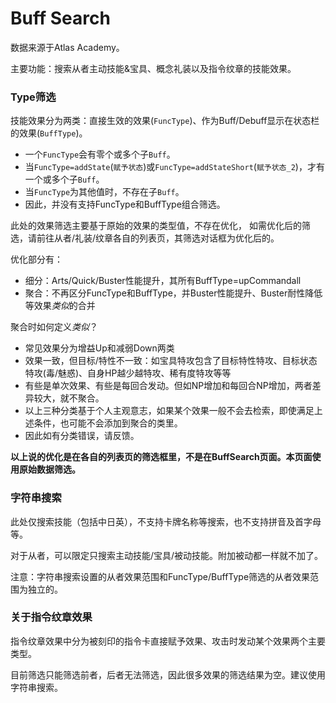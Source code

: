 Buff Search
================

数据来源于Atlas Academy。

主要功能：搜索从者主动技能&宝具、概念礼装以及指令纹章的技能效果。

### Type筛选
技能效果分为两类：直接生效的效果(`FuncType`)、作为Buff/Debuff显示在状态栏的效果(`BuffType`)。

- 一个`FuncType`会有零个或多个子`Buff`。
- 当`FuncType=addState`(`赋予状态`)或`FuncType=addStateShort`(`赋予状态_2`)，才有一个或多个子`Buff`。
- 当`FuncType`为其他值时，不存在子`Buff`。
- 因此，并没有支持FuncType和BuffType组合筛选。

此处的效果筛选主要基于原始的效果的类型值，不存在优化，
如需优化后的筛选，请前往从者/礼装/纹章各自的列表页，其筛选对话框为优化后的。

优化部分有：
- 细分：Arts/Quick/Buster性能提升，其所有BuffType=upCommandall
- 聚合：不再区分FuncType和BuffType，并Buster性能提升、Buster耐性降低等效果*类似*的合并

聚合时如何定义*类似*？
- 常见效果分为增益Up和减弱Down两类
- 效果一致，但目标/特性不一致：如宝具特攻包含了目标特性特攻、目标状态特攻(毒/魅惑)、自身HP越少越特攻、稀有度特攻等等
- 有些是单次效果、有些是每回合发动。但如NP增加和每回合NP增加，两者差异较大，就不聚合。
- 以上三种分类基于个人主观意志，如果某个效果一般不会去检索，即使满足上述条件，也可能不会添加到聚合的类里。
- 因此如有分类错误，请反馈。

**以上说的优化是在各自的列表页的筛选框里，不是在BuffSearch页面。本页面使用原始数据筛选。**


### 字符串搜索

此处仅搜索技能（包括中日英），不支持卡牌名称等搜索，也不支持拼音及首字母等。

对于从者，可以限定只搜索主动技能/宝具/被动技能。附加被动都一样就不加了。

注意：字符串搜索设置的从者效果范围和FuncType/BuffType筛选的从者效果范围为独立的。


### 关于指令纹章效果

指令纹章效果中分为被刻印的指令卡直接赋予效果、攻击时发动某个效果两个主要类型。

目前筛选只能筛选前者，后者无法筛选，因此很多效果的筛选结果为空。建议使用字符串搜索。
